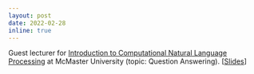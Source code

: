 ```yaml
---
layout: post
date: 2022-02-28
inline: true
---
```


Guest lecturer for <u>Introduction to Computational Natural Language Processing</u> at McMaster University 
(topic: Question Answering). [[Slides](https://docs.google.com/presentation/d/1z-GFtZ2raODsm3IuzPU13uDgRguRopzGrNK8JpWvbxQ/edit?usp=sharing)]